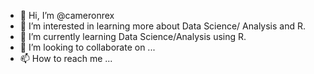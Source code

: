 - 👋 Hi, I’m @cameronrex
- 👀 I’m interested in learning more about Data Science/ Analysis and R.
- 🌱 I’m currently learning Data Science/Analysis using R.
- 💞️ I’m looking to collaborate on ...
- 📫 How to reach me ...

<!---
cameronrex/cameronrex is a ✨ special ✨ repository because its `README.md` (this file) appears on your GitHub profile.
You can click the Preview link to take a look at your changes.
--->
